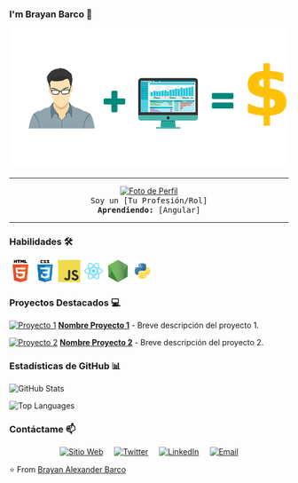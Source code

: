 ### I'm Brayan Barco 👋

[![Imagen de Portada](portada.png)](https://www.linkedin.com/in/brayanbarco/)

---

<p align="center">
  <a href="https://www.linkedin.com/in/brayanbarco/" target="_blank">
    <img src="perfil.png" width="100px" alt="Foto de Perfil"/>
  </a>
  <br>
  <samp>
    Soy un [Tu Profesión/Rol]<br>
    <b>Aprendiendo:</b> [Angular]
  </samp>
</p>

---

### Habilidades 🛠️

<img title="HTML5" alt="HTML5" width="40px" src="https://raw.githubusercontent.com/github/explore/80688e429a7d4ef2fca1e82350fe8e3517d3494d/topics/html/html.png"> <img title="CSS3" alt="CSS3" width="40px" src="https://raw.githubusercontent.com/github/explore/80688e429a7d4ef2fca1e82350fe8e3517d3494d/topics/css/css.png"> <img title="JavaScript" alt="JavaScript" width="40px" src="https://raw.githubusercontent.com/github/explore/80688e429a7d4ef2fca1e82350fe8e3517d3494d/topics/javascript/javascript.png"> <img title="React" alt="React" width="40px" src="https://raw.githubusercontent.com/github/explore/80688e429a7d4ef2fca1e82350fe8e3517d3494d/topics/react/react.png"> <img title="Node.js" alt="Node.js" width="40px" src="https://raw.githubusercontent.com/github/explore/80688e429a7d4ef2fca1e82350fe8e3517d3494d/topics/nodejs/nodejs.png"> <img title="Python" alt="Python" width="40px" src="https://raw.githubusercontent.com/github/explore/80688e429a7d4ef2fca1e82350fe8e3517d3494d/topics/python/python.png">

### Proyectos Destacados 💻

[![Proyecto 1](https://ruta/a/imagen-proyecto-1.png)](https://enlace-proyecto-1.com)
**[Nombre Proyecto 1](https://enlace-proyecto-1.com)** - Breve descripción del proyecto 1.

[![Proyecto 2](https://ruta/a/imagen-proyecto-2.png)](https://enlace-proyecto-2.com)
**[Nombre Proyecto 2](https://enlace-proyecto-2.com)** - Breve descripción del proyecto 2.

### Estadísticas de GitHub 📊

![GitHub Stats](https://github-readme-stats.vercel.app/api?username=Barcodehub&show_icons=true&theme=radical)

![Top Languages](https://github-readme-stats.vercel.app/api/top-langs/?username=Barcodehub&layout=compact&theme=radical)

### Contáctame 📫

<p align="center">
  <a href="https://tu.sitio.web" target="_blank"><img src="https://ruta/a/icono-sitio-web.svg" width="30px" alt="Sitio Web"></a> &nbsp; &nbsp;
  <a href="https://twitter.com/tu-usuario" target="_blank"><img src="https://ruta/a/icono-twitter.svg" width="30px" alt="Twitter"></a> &nbsp; &nbsp;
  <a href="https://www.linkedin.com/in/brayanbarco/" target="_blank"><img src="https://ruta/a/icono-linkedin.svg" width="30px" alt="LinkedIn"></a> &nbsp; &nbsp;
  <a href="mail: Alex.barco.maicol@gmail.com" target="_blank"><img src="https://ruta/a/icono-email.svg" width="30px" alt="Email"></a>
</p>

⭐️ From [Brayan Alexander Barco](https://github.com/Barcodehub)

